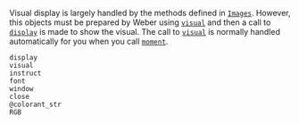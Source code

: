 Visual display is largely handled by the methods defined in
[`Images`](http://juliaimages.github.io/latest/). However, this objects must be
prepared by Weber using [`visual`](@ref) and then a call to [`display`](@ref) is
made to show the visual. The call to [`visual`](@ref) is normally handled
automatically for you when you call [`moment`](@ref).


```@docs
display
visual
instruct
font
window
close
@colorant_str
RGB
```
